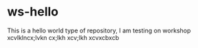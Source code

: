 # ws-hello
This is a hello world type of repository, I am testing on workshop
xcvlklncx;lvkn cx;lkh xcv;lkh xcvxcbxcb
